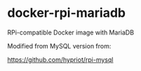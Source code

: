 # docker-rpi-mariadb
 RPi-compatible Docker image with MariaDB
 
 Modified from MySQL version from:
 
 https://github.com/hypriot/rpi-mysql
